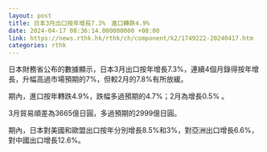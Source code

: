 ```yaml
---
layout: post
title: 日本3月出口按年增長7.3%　進口轉跌4.9%
date: 2024-04-17 08:36:14.000000000 +08:00
link: https://news.rthk.hk/rthk/ch/component/k2/1749222-20240417.htm
categories: rthk
---
```


日本財務省公布的數據顯示，日本3月出口按年增長7.3%，連續4個月錄得按年增長，升幅高過市場預期的7%，但較2月的7.8%有所放緩。

期內，進口按年轉跌4.9%，跌幅多過預期的4.7%；2月為增長0.5% 。

3月貿易順差為3665億日圓，多過預期的2999億日圓。

期內，日本對美國和歐盟出口按年分別增長8.5%和3%，對亞洲出口增長6.6%，對中國出口增長12.6%。
